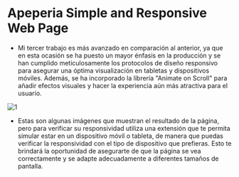 # Apeperia Simple and Responsive Web Page

- Mi tercer trabajo es más avanzado en comparación al anterior, ya que en esta ocasión se ha puesto un mayor énfasis en la producción y se han cumplido meticulosamente los protocolos de diseño responsivo para asegurar una óptima visualización en tabletas y dispositivos móviles. Además, se ha incorporado la librería "Animate on Scroll" para añadir efectos visuales y hacer la experiencia aún más atractiva para el usuario.

![1](https://github.com/edeercm/Apeperia/assets/132967872/3daf6db1-735b-460b-bbf5-cb8eb224ca36)

- Estas son algunas imágenes que muestran el resultado de la página, pero para verificar su responsividad utiliza una extensión que te permita simular estar en un dispositivo móvil o tableta, de manera que puedas verificar la responsividad con el tipo de dispositivo que prefieras. Esto te brindará la oportunidad de asegurarte de que la página se vea correctamente y se adapte adecuadamente a diferentes tamaños de pantalla.

